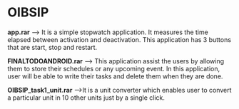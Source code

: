 # OIBSIP
**app.rar** --> It is a simple stopwatch application. It measures the time elapsed between activation and deactivation. This application has 3 buttons that are start, stop and restart.


**FINALTODOANDROID.rar** --> This application assist the users by allowing them to store their schedules or any upcoming event. In this application, user will be able to write their tasks and delete them when they are done.


**OIBSIP_task1_unit.rar** -->It is a unit converter which enables user to convert a particular unit in 10 other units just by a single click.
